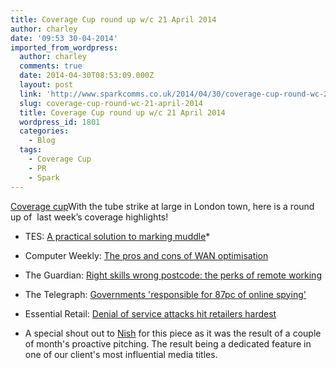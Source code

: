 ```yaml
---
title: Coverage Cup round up w/c 21 April 2014
author: charley
date: '09:53 30-04-2014'
imported_from_wordpress:
  author: charley
  comments: true
  date: 2014-04-30T08:53:09.000Z
  layout: post
  link: 'http://www.sparkcomms.co.uk/2014/04/30/coverage-cup-round-wc-21-april-2014/'
  slug: coverage-cup-round-wc-21-april-2014
  title: Coverage Cup round up w/c 21 April 2014
  wordpress_id: 1801
  categories:
    - Blog
  tags:
    - Coverage Cup
    - PR
    - Spark
---
```


[Coverage cup](Coverage-cup-167x300.jpg)With the tube strike at large in London town, here is a round up of  last week’s coverage highlights!

  * TES: [A practical solution to marking muddle](http://www.tes.co.uk/article.aspx?storycode=6424535)*
  * Computer Weekly: [The pros and cons of WAN optimisation](http://www.computerweekly.com/feature/Is-WAN-optimisation-right-for-your-business)
  * The Guardian: [Right skills wrong postcode: the perks of remote working](http://www.theguardian.com/small-business-network/o2-partner-zone/flexible-working-smes-growth)
  * The Telegraph: [Governments 'responsible for 87pc of online spying'](http://www.telegraph.co.uk/technology/internet-security/10782541/Governments-responsible-for-87pc-of-online-spying.html)
  * Essential Retail: [Denial of service attacks hit retailers hardest](http://www.essentialretail.com/news/article/535e2a5616021-denial-of-service-attacks-hit-retailers-hardest)

* A special shout out to [Nish](http://www.sparkcomms.co.uk/author/nishal/) for this piece as it was the result of a couple of month's proactive pitching. The result being a dedicated feature in one of our client's most influential media titles.

